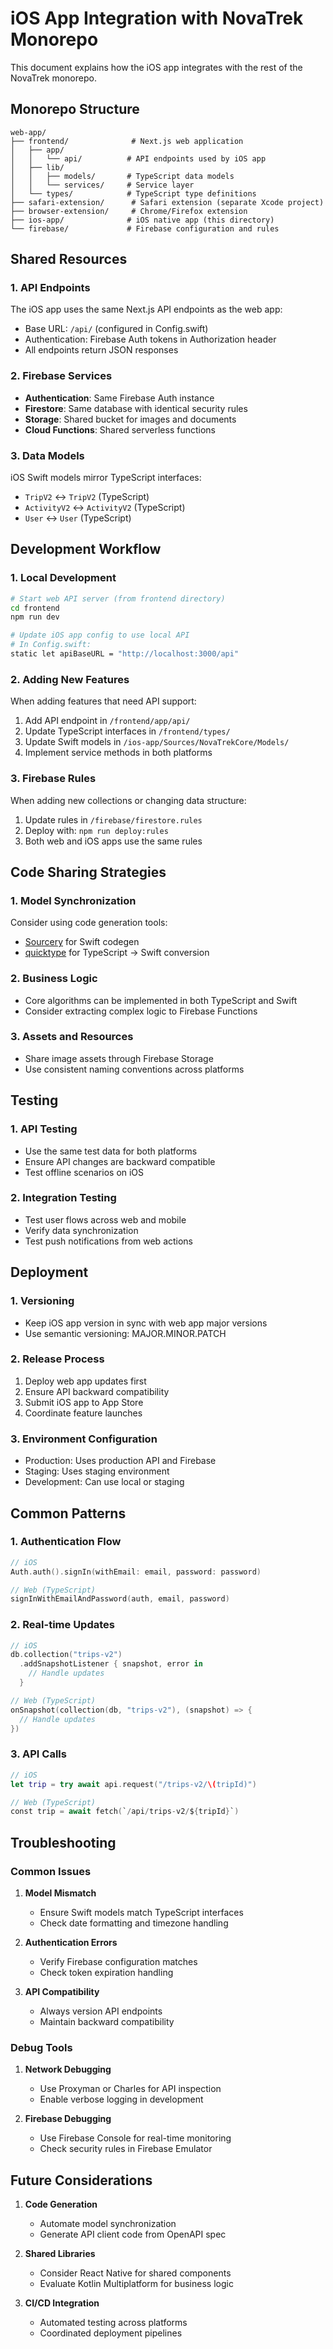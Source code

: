 # iOS App Integration with NovaTrek Monorepo

This document explains how the iOS app integrates with the rest of the NovaTrek monorepo.

## Monorepo Structure

```
web-app/
├── frontend/              # Next.js web application
│   ├── app/
│   │   └── api/          # API endpoints used by iOS app
│   ├── lib/
│   │   ├── models/       # TypeScript data models
│   │   └── services/     # Service layer
│   └── types/            # TypeScript type definitions
├── safari-extension/      # Safari extension (separate Xcode project)
├── browser-extension/     # Chrome/Firefox extension
├── ios-app/              # iOS native app (this directory)
└── firebase/             # Firebase configuration and rules
```

## Shared Resources

### 1. API Endpoints
The iOS app uses the same Next.js API endpoints as the web app:
- Base URL: `/api/` (configured in Config.swift)
- Authentication: Firebase Auth tokens in Authorization header
- All endpoints return JSON responses

### 2. Firebase Services
- **Authentication**: Same Firebase Auth instance
- **Firestore**: Same database with identical security rules
- **Storage**: Shared bucket for images and documents
- **Cloud Functions**: Shared serverless functions

### 3. Data Models
iOS Swift models mirror TypeScript interfaces:
- `TripV2` ↔ `TripV2` (TypeScript)
- `ActivityV2` ↔ `ActivityV2` (TypeScript)
- `User` ↔ `User` (TypeScript)

## Development Workflow

### 1. Local Development
```bash
# Start web API server (from frontend directory)
cd frontend
npm run dev

# Update iOS app config to use local API
# In Config.swift:
static let apiBaseURL = "http://localhost:3000/api"
```

### 2. Adding New Features
When adding features that need API support:
1. Add API endpoint in `/frontend/app/api/`
2. Update TypeScript interfaces in `/frontend/types/`
3. Update Swift models in `/ios-app/Sources/NovaTrekCore/Models/`
4. Implement service methods in both platforms

### 3. Firebase Rules
When adding new collections or changing data structure:
1. Update rules in `/firebase/firestore.rules`
2. Deploy with: `npm run deploy:rules`
3. Both web and iOS apps use the same rules

## Code Sharing Strategies

### 1. Model Synchronization
Consider using code generation tools:
- [Sourcery](https://github.com/krzysztofzablocki/Sourcery) for Swift codegen
- [quicktype](https://quicktype.io) for TypeScript → Swift conversion

### 2. Business Logic
- Core algorithms can be implemented in both TypeScript and Swift
- Consider extracting complex logic to Firebase Functions

### 3. Assets and Resources
- Share image assets through Firebase Storage
- Use consistent naming conventions across platforms

## Testing

### 1. API Testing
- Use the same test data for both platforms
- Ensure API changes are backward compatible
- Test offline scenarios on iOS

### 2. Integration Testing
- Test user flows across web and mobile
- Verify data synchronization
- Test push notifications from web actions

## Deployment

### 1. Versioning
- Keep iOS app version in sync with web app major versions
- Use semantic versioning: MAJOR.MINOR.PATCH

### 2. Release Process
1. Deploy web app updates first
2. Ensure API backward compatibility
3. Submit iOS app to App Store
4. Coordinate feature launches

### 3. Environment Configuration
- Production: Uses production API and Firebase
- Staging: Uses staging environment
- Development: Can use local or staging

## Common Patterns

### 1. Authentication Flow
```swift
// iOS
Auth.auth().signIn(withEmail: email, password: password)

// Web (TypeScript)
signInWithEmailAndPassword(auth, email, password)
```

### 2. Real-time Updates
```swift
// iOS
db.collection("trips-v2")
  .addSnapshotListener { snapshot, error in
    // Handle updates
  }

// Web (TypeScript)
onSnapshot(collection(db, "trips-v2"), (snapshot) => {
  // Handle updates
})
```

### 3. API Calls
```swift
// iOS
let trip = try await api.request("/trips-v2/\(tripId)")

// Web (TypeScript)
const trip = await fetch(`/api/trips-v2/${tripId}`)
```

## Troubleshooting

### Common Issues

1. **Model Mismatch**
   - Ensure Swift models match TypeScript interfaces
   - Check date formatting and timezone handling

2. **Authentication Errors**
   - Verify Firebase configuration matches
   - Check token expiration handling

3. **API Compatibility**
   - Always version API endpoints
   - Maintain backward compatibility

### Debug Tools

1. **Network Debugging**
   - Use Proxyman or Charles for API inspection
   - Enable verbose logging in development

2. **Firebase Debugging**
   - Use Firebase Console for real-time monitoring
   - Check security rules in Firebase Emulator

## Future Considerations

1. **Code Generation**
   - Automate model synchronization
   - Generate API client code from OpenAPI spec

2. **Shared Libraries**
   - Consider React Native for shared components
   - Evaluate Kotlin Multiplatform for business logic

3. **CI/CD Integration**
   - Automated testing across platforms
   - Coordinated deployment pipelines